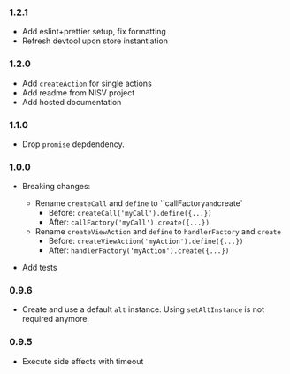 ### 1.2.1

-   Add eslint+prettier setup, fix formatting
-   Refresh devtool upon store instantiation

### 1.2.0

-   Add `createAction` for single actions
-   Add readme from NISV project
-   Add hosted documentation

### 1.1.0

-   Drop `promise` depdendency.

### 1.0.0

-   Breaking changes:

    -   Rename `createCall` and `define` to ``callFactory`and`create`
        -   Before: `createCall('myCall').define({...})`
        -   After: `callFactory('myCall').create({...})`
    -   Rename `createViewAction` and `define` to `handlerFactory` and `create`
        -   Before: `createViewAction('myAction').define({...})`
        -   After: `handlerFactory('myAction').create({...})`

-   Add tests

### 0.9.6

-   Create and use a default `alt` instance. Using `setAltInstance` is not required anymore.

### 0.9.5

-   Execute side effects with timeout
